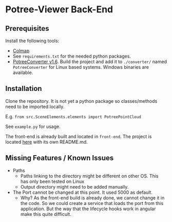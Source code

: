 # Potree-Viewer Back-End

## Prerequisites

Install the following tools:

* [Colmap](https://colmap.github.io/)
* See `requirements.txt` for the needed python packages.
* [PotreeConverter v1.6](https://github.com/potree/PotreeConverter/releases/tag/1.6). Build the project and add it to `./converter/` named `PotreeConverter` for Linux based systems. Windows binaries are available.


## Installation

Clone the repository. It is not yet a python package so classes/methods need to be imported locally. 

E.g. `from src.SceneElements.elements import PotreePointCloud`

See `example.py` for usage.

The front-end is already built and located in `front-end`. The project is located [here](https://github.com/Washipp/ts-potree) with its own README.md.



## Missing Features / Known Issues

* Paths
  * Paths linking to the directory might be different on other OS. This has only been tested on Linux
  * Output directory might need to be added manually.
* The Port cannot be changed at this point. It used 5000 as default.
  * Why? As the front-end build is already done, we cannot change it in the code. So we could create a service that loads the port from this application. But the way that the lifecycle hooks work in angular make this quite difficult.
